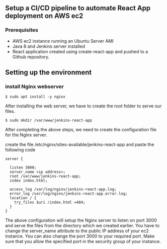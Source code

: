 ## Setup a CI/CD pipeline to automate React App deployment on AWS ec2

### Prerequisites
* AWS ec2 instance running an Ubuntu Server AMI
* Java 8 and Jenkins server installed
* React application created using create-react-app and pushed to a Github repository.


## Setting up the environment

### install Nginx webserver

```
$ sudo apt install -y nginx
```
After installing the web server, we have to create the root folder to serve our files.
```
$ sudo mkdir /var/www/jenkins-react-app
```
After completing the above steps, we need to create the configuration file for the Nginx server.

create the file /etc/nginx/sites-available/jenkins-react-app and paste the following code
```
server {

  listen 3000;
  server_name <ip address>;
  root /var/www/jenkins-react-app;
  index index.html;
  
  access_log /var/log/nginx/jenkins-react-app.log;
  error_log /var/log/nginx/jenkins-react-app.error.log;
  location / {
    try_files $uri /index.html =404;
  }
}
```

The above configuration will setup the Nginx server to listen on port 3000 and serve the files from the directory which we created earlier. You have to change the server_name attribute to the public IP address of your ec2 instance. You can also change the port 3000 to your required port. Make sure that you allow the specified port in the security group of your instance.


 
